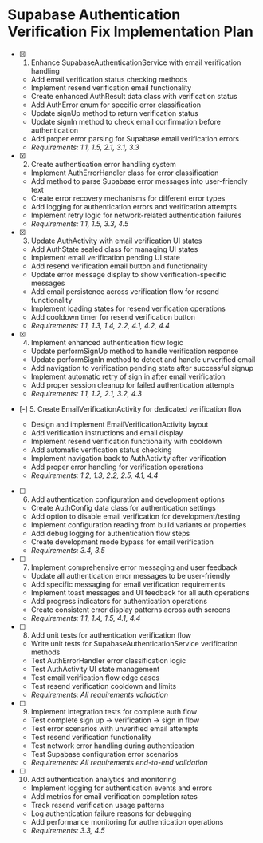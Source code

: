# Supabase Authentication Verification Fix Implementation Plan

- [x] 1. Enhance SupabaseAuthenticationService with email verification handling





  - Add email verification status checking methods
  - Implement resend verification email functionality  
  - Create enhanced AuthResult data class with verification status
  - Add AuthError enum for specific error classification
  - Update signUp method to return verification status
  - Update signIn method to check email confirmation before authentication
  - Add proper error parsing for Supabase email verification errors
  - _Requirements: 1.1, 1.5, 2.1, 3.1, 3.3_

- [x] 2. Create authentication error handling system





  - Implement AuthErrorHandler class for error classification
  - Add method to parse Supabase error messages into user-friendly text
  - Create error recovery mechanisms for different error types
  - Add logging for authentication errors and verification attempts
  - Implement retry logic for network-related authentication failures
  - _Requirements: 1.1, 1.5, 3.3, 4.5_

- [x] 3. Update AuthActivity with email verification UI states




  - Add AuthState sealed class for managing UI states
  - Implement email verification pending UI state
  - Add resend verification email button and functionality
  - Update error message display to show verification-specific messages
  - Add email persistence across verification flow for resend functionality
  - Implement loading states for resend verification operations
  - Add cooldown timer for resend verification button
  - _Requirements: 1.1, 1.3, 1.4, 2.2, 4.1, 4.2, 4.4_



- [x] 4. Implement enhanced authentication flow logic



  - Update performSignUp method to handle verification response
  - Update performSignIn method to detect and handle unverified email
  - Add navigation to verification pending state after successful signup
  - Implement automatic retry of sign in after email verification
  - Add proper session cleanup for failed authentication attempts
  - _Requirements: 1.1, 1.2, 2.1, 3.2, 4.3_

- [-] 5. Create EmailVerificationActivity for dedicated verification flow



  - Design and implement EmailVerificationActivity layout
  - Add verification instructions and email display
  - Implement resend verification functionality with cooldown
  - Add automatic verification status checking
  - Implement navigation back to AuthActivity after verification
  - Add proper error handling for verification operations
  - _Requirements: 1.2, 1.3, 2.2, 2.5, 4.1, 4.4_

- [ ] 6. Add authentication configuration and development options
  - Create AuthConfig data class for authentication settings
  - Add option to disable email verification for development/testing
  - Implement configuration reading from build variants or properties
  - Add debug logging for authentication flow steps
  - Create development mode bypass for email verification
  - _Requirements: 3.4, 3.5_

- [ ] 7. Implement comprehensive error messaging and user feedback
  - Update all authentication error messages to be user-friendly
  - Add specific messaging for email verification requirements
  - Implement toast messages and UI feedback for all auth operations
  - Add progress indicators for authentication operations
  - Create consistent error display patterns across auth screens
  - _Requirements: 1.1, 1.4, 1.5, 4.1, 4.4_

- [ ] 8. Add unit tests for authentication verification flow
  - Write unit tests for SupabaseAuthenticationService verification methods
  - Test AuthErrorHandler error classification logic
  - Test AuthActivity UI state management
  - Test email verification flow edge cases
  - Test resend verification cooldown and limits
  - _Requirements: All requirements validation_

- [ ] 9. Implement integration tests for complete auth flow
  - Test complete sign up → verification → sign in flow
  - Test error scenarios with unverified email attempts
  - Test resend verification functionality
  - Test network error handling during authentication
  - Test Supabase configuration error scenarios
  - _Requirements: All requirements end-to-end validation_

- [ ] 10. Add authentication analytics and monitoring
  - Implement logging for authentication events and errors
  - Add metrics for email verification completion rates
  - Track resend verification usage patterns
  - Log authentication failure reasons for debugging
  - Add performance monitoring for authentication operations
  - _Requirements: 3.3, 4.5_